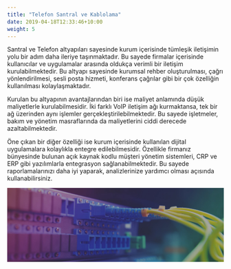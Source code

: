 ```yaml
---
title: "Telefon Santral ve Kablolama"
date: 2019-04-18T12:33:46+10:00
weight: 5
---
```

Santral ve Telefon altyapıları sayesinde kurum içerisinde tümleşik iletişimin yolu bir adım daha ileriye taşınmaktadır. Bu sayede firmalar içerisinde kullanıcılar ve uygulamalar arasında oldukça verimli bir iletişim kurulabilmektedir. Bu altyapı sayesinde kurumsal rehber oluşturulması, çağrı yönlendirilmesi, sesli posta hizmeti, konferans çağrılar gibi bir çok özelliğin kullanılması kolaylaşmaktadır.

Kurulan bu altyapının avantajlarından biri ise maliyet anlamında düşük maliyetlerle kurulabilmesidir. İki farklı VoIP iletişim ağı kurmaktansa, tek bir ağ üzerinden aynı işlemler gerçekleştirilebilmektedir. Bu sayede işletmeler, bakım ve yönetim masraflarında da maliyetlerini ciddi derecede azaltabilmektedir.

Öne çıkan bir diğer özelliği ise kurum içerisinde kullanılan dijital uygulamalara kolaylıkla entegre edilebilmesidir. Özellikle firmanız bünyesinde bulunan açık kaynak kodlu müşteri yönetim sistemleri, CRP ve ERP gibi yazılımlarla entegrasyon sağlanabilmektedir. Bu sayede raporlamalarınızı daha iyi yaparak, analizlerinize yardımcı olması açısında kullanabilirsiniz.

![Telefon Santral](/images/services/telefonsantral.jpg)
